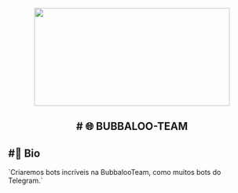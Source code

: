 <p align="center">
  <img src="https://telegra.ph/file/3e33c8c1d2ad9b037aa1c.png" width="398" height="199"/>
</p>
<h2 align="center">
  <b># 🌐 BUBBALOO-TEAM</b>
</h2>

<h2>#<b>📣 Bio</b>
</h2>
`Criaremos bots incríveis na BubbalooTeam, como muitos bots do Telegram.`
